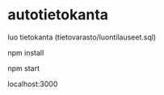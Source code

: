 # autotietokanta

luo tietokanta (tietovarasto/luontilauseet.sql)

npm install


npm start

localhost:3000
